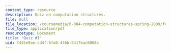 ```yaml
---
content_type: resource
description: Quiz on computation structures.
file: null
file_location: /coursemedia/6-004-computation-structures-spring-2009/f445e9aecd4f6fa0446b6417eac0068a_MIT6_004s09_quiz01.pdf
file_type: application/pdf
resourcetype: Document
title: 'Quiz #1'
uid: f445e9ae-cd4f-6fa0-446b-6417eac0068a
---
```

